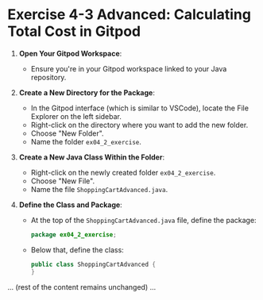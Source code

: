 
# Exercise 4-3 Advanced: Calculating Total Cost in Gitpod

1. **Open Your Gitpod Workspace**: 
   - Ensure you're in your Gitpod workspace linked to your Java repository.

2. **Create a New Directory for the Package**: 
   - In the Gitpod interface (which is similar to VSCode), locate the File Explorer on the left sidebar.
   - Right-click on the directory where you want to add the new folder.
   - Choose "New Folder".
   - Name the folder `ex04_2_exercise`.

3. **Create a New Java Class Within the Folder**: 
   - Right-click on the newly created folder `ex04_2_exercise`.
   - Choose "New File".
   - Name the file `ShoppingCartAdvanced.java`.

4. **Define the Class and Package**: 
   - At the top of the `ShoppingCartAdvanced.java` file, define the package:
     ```java
     package ex04_2_exercise;
     ```
   - Below that, define the class:
     ```java
     public class ShoppingCartAdvanced {
     }
     ```

... (rest of the content remains unchanged) ...
